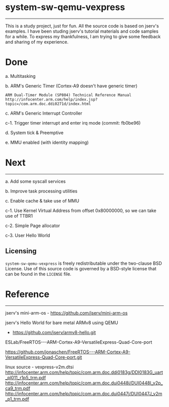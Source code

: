 # system-sw-qemu-vexpress
---------
This is a study project, just for fun.
All the source code is based on jserv's examples.
I have been studing jserv's tutorial materials and code samples for a while.
To express my thankfulness, I am trying to give some feedback 
and sharing of my experience.

# Done
a. Multitasking

b. ARM's Generic Timer (Cortex-A9 doesn't have generic timer)

	ARM Dual-Timer Module (SP804) Technical Reference Manual
	http://infocenter.arm.com/help/index.jsp?topic=/com.arm.doc.ddi0271d/index.html

c. ARM's Generic Interrupt Controller

   c-1. Trigger timer interrupt and enter irq mode (commit: fb0be96)

d. System tick & Preemptive

e. MMU enabled (with identity mapping)

# Next
---------
a. Add some syscall services

b. Improve task processing utilities

c. Enable cache & take use of MMU

c-1. Use Kernel Virtual Address from offset 0x80000000, so we can take use of TTBR1

c-2. Simple Page allocator

c-3. User Hello World


Licensing
---------
`system-sw-qemu-vexpress` is freely redistributable under the two-clause BSD License. Use of this source code is governed by a BSD-style license that can be found in the `LICENSE` file.

# Reference
---------
jserv's mini-arm-os - https://github.com/jserv/mini-arm-os

jserv's Hello World for bare metal ARMv8 using QEMU
 - https://github.com/jserv/armv8-hello.git


ESLab/FreeRTOS---ARM-Cortex-A9-VersatileExpress-Quad-Core-port

https://github.com/jonaschen/FreeRTOS---ARM-Cortex-A9-VersatileExpress-Quad-Core-port.git

linux source - vexpress-v2m.dtsi
http://infocenter.arm.com/help/topic/com.arm.doc.ddi0183g/DDI0183G_uart_pl011_r1p5_trm.pdf
http://infocenter.arm.com/help/topic/com.arm.doc.dui0448i/DUI0448I_v2p_ca9_trm.pdf
http://infocenter.arm.com/help/topic/com.arm.doc.dui0447j/DUI0447J_v2m_p1_trm.pdf
